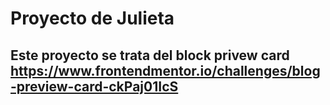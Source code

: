 # Proyecto de Julieta 
## Este proyecto se trata del block privew card https://www.frontendmentor.io/challenges/blog-preview-card-ckPaj01IcS